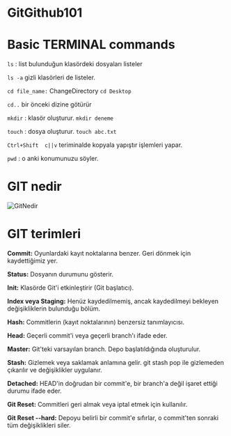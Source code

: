 # GitGithub101

# Basic TERMINAL commands

`ls` : list        bulunduğun klasördeki dosyaları listeler

`ls -a`         gizli klasörleri de listeler.

`cd file_name:` ChangeDirectory    `cd Desktop`    

`cd..`  bir önceki dizine götürür  

`mkdir` :    klasör oluşturur.      `mkdir deneme`

`touch` :  dosya oluşturur.     `touch abc.txt`

`Ctrl+Shift  c||v` teriminalde kopyala yapıştır işlemleri yapar.

`pwd` : o anki konumunuzu söyler.



# GIT nedir

![GitNedir](https://github.com/SerhanBaymaz/GitGithub101/assets/102352030/40d9656a-30b1-48e5-8905-7ebb9e87e1cb)



# GIT terimleri

**Commit:** Oyunlardaki kayıt noktalarına benzer. Geri dönmek için kaydettiğimiz yer.

**Status:** Dosyanın durumunu gösterir.

**Init:** Klasörde Git'i etkinleştirir (Git başlatıcı).

**Index veya Staging:** Henüz kaydedilmemiş, ancak kaydedilmeyi bekleyen değişikliklerin bulunduğu bölüm.

**Hash:** Commitlerin (kayıt noktalarının) benzersiz tanımlayıcısı.

**Head:** Geçerli commit'i veya geçerli branch'ı ifade eder.

**Master:** Git'teki varsayılan branch. Depo başlatıldığında oluşturulur.

**Stash:** Gizlemek veya saklamak anlamına gelir. git stash pop ile gizlemeden çıkarılır ve değişiklikler uygulanır.

**Detached:** HEAD'in doğrudan bir commit'e, bir branch'a değil işaret ettiği durumu ifade eder.

**Git Reset:** Commitleri geri almak veya iptal etmek için kullanılır.

**Git Reset --hard:** Depoyu belirli bir commit'e sıfırlar, o commit'ten sonraki tüm değişiklikleri siler.
